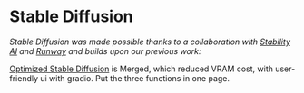 # Stable Diffusion
*Stable Diffusion was made possible thanks to a collaboration with [Stability AI](https://stability.ai/) and [Runway](https://runwayml.com/) and builds upon our previous work:*

[Optimized Stable Diffusion](https://github.com/basujindal/stable-diffusion) is Merged, which reduced VRAM cost, with user-friendly ui with gradio. Put the three functions in one page.